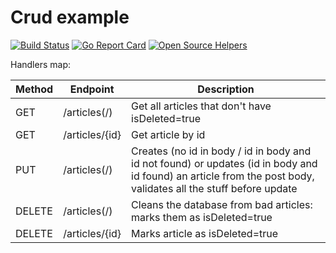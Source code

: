 # Crud example 

[![Build Status](https://travis-ci.com/al-tr/playing-with-go.svg?branch=master)](https://travis-ci.com/al-tr/playing-with-go) [![Go Report Card](https://goreportcard.com/badge/github.com/al-tr/playing-with-go)](https://goreportcard.com/report/github.com/al-tr/playing-with-go) [![Open Source Helpers](https://www.codetriage.com/al-tr/playing-with-go/badges/users.svg)](https://www.codetriage.com/al-tr/playing-with-go)

Handlers map:

| Method | Endpoint | Description |
| --- | --- | --- |
| GET | /articles(/) | Get all articles that don't have isDeleted=true |
| GET | /articles/{id} | Get article by id |
| PUT | /articles(/) | Creates (no id in body / id in body and id not found) or updates (id in body and id found) an article from the post body, validates all the stuff before update | 
| DELETE | /articles(/) | Cleans the database from bad articles: marks them as isDeleted=true |
| DELETE | /articles/{id} | Marks article as isDeleted=true |
